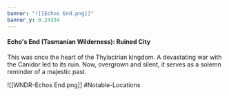 ```yaml
---
banner: "![[Echos End.png]]"
banner_y: 0.24334
---
```



#### Echo's End (Tasmanian Wilderness): Ruined City

This was once the heart of the Thylacirian kingdom. A devastating war with the Canidor led to its ruin. Now, overgrown and silent, it serves as a solemn reminder of a majestic past.

![[WNDR-Echos End.png]]
#Notable-Locations